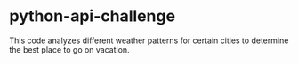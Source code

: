 # python-api-challenge
This code analyzes different weather patterns for certain cities to determine the best place to go on vacation.
